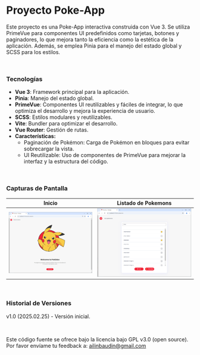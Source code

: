 # Proyecto Poke-App

Este proyecto es una Poke-App interactiva construida con Vue 3. Se utiliza PrimeVue para componentes UI predefinidos como tarjetas, botones y paginadores, lo que mejora tanto la eficiencia como la estética de la aplicación. Además, se emplea Pinia para el manejo del estado global y SCSS para los estilos.

&nbsp;

### Tecnologías

- **Vue 3**: Framework principal para la aplicación.
- **Pinia**: Manejo del estado global.
- **PrimeVue**: Componentes UI reutilizables y fáciles de integrar, lo que optimiza el desarrollo y mejora la experiencia de usuario.
- **SCSS**: Estilos modulares y reutilizables.
- **Vite**: Bundler para optimizar el desarrollo.
- **Vue Router**: Gestión de rutas.
- **Características:**
    - Paginación de Pokémon: Carga de Pokémon en bloques para evitar sobrecargar la vista.
    - UI Reutilizable: Uso de componentes de PrimeVue para mejorar la interfaz y la estructura del código.

&nbsp;

### Capturas de Pantalla

| Inicio                                          | Listado de Pokemons                             |
|-------------------------------------------------|-------------------------------------------------|
| ![](./src/assets/Screenshots/Screenshot-01.png)   | ![](./src/assets/Screenshots/Screenshot-02.png)   |

&nbsp;

### Historial de Versiones

v1.0 (2025.02.25) - Versión inicial.

&nbsp;

Este código fuente se ofrece bajo la licencia bajo GPL v3.0 (open source).
Por favor envíame tu feedback a: ailinbaudin@gmail.com
